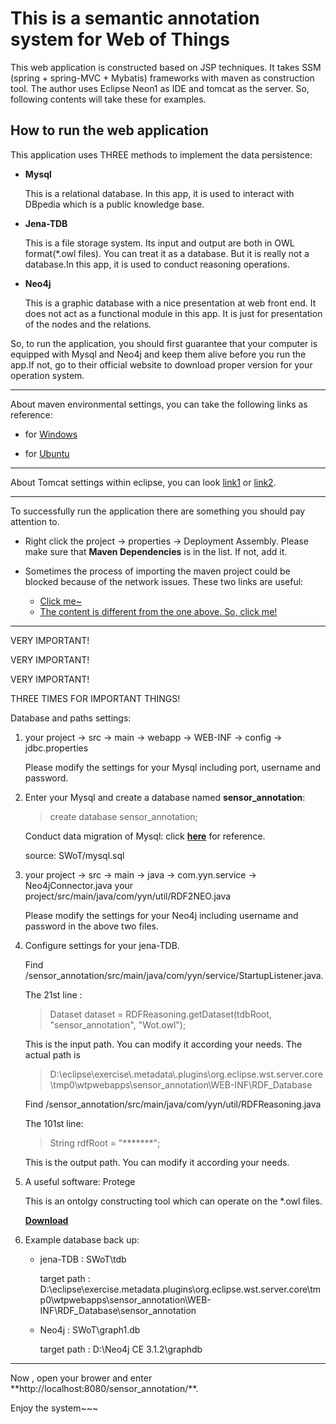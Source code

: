 # This is a semantic annotation system for Web of Things
This web application is constructed based on JSP techniques. It takes SSM (spring + spring-MVC + Mybatis) frameworks with maven as construction tool. The author uses Eclipse Neon1 as IDE and tomcat as the server. So, following contents will take these for examples.
## How to run the web application
This application uses THREE methods to implement the data persistence:

- **Mysql**

	This is a relational database. In this app, it is used  to interact with DBpedia which is a public knowledge base.
- **Jena-TDB**

	This is a file storage system. Its input and output are both in OWL format(*.owl files). You can treat it as a database. But it is really not a database.In this app, it is used to conduct reasoning operations.
- **Neo4j**

	This is a graphic database with a nice presentation at web front end. It does not act as a functional module in this app. It is just for presentation of the nodes and the relations.

So, to run the application, you should first guarantee that your computer is equipped with Mysql and Neo4j and keep them alive before you run the app.If not, go to their official website to download proper version for your operation system.  
<hr>
About maven environmental settings, you can take the following links as reference:

- for [Windows](http://jingyan.baidu.com/article/d8072ac45d3660ec94cefd51.html) 

- for [Ubuntu](http://blog.csdn.net/scorpion_zs/article/details/53128489)

<hr>

About Tomcat settings within eclipse, you can look [link1](http://jingyan.baidu.com/article/ca2d939dd90183eb6d31ce79.html) or [link2](http://blog.csdn.net/yerenyuan_pku/article/details/51830104).

<hr>

To successfully run the application there are something you should pay attention to.

- Right click the project -> properties -> Deployment Assembly. Please make sure that **Maven Dependencies** is in the list. If not, add it.

- Sometimes the process of importing the maven project could be blocked because of the network issues. These two links are useful: 

 	* [Click me~](https://www.oschina.net/code/snippet_151849_49131)
 	* [The content is different from the one above. So, click me!](https://segmentfault.com/q/1010000008178782/a-1020000008178968)

<hr>

VERY IMPORTANT!

VERY IMPORTANT!

VERY IMPORTANT!

THREE TIMES FOR IMPORTANT THINGS!

Database and paths settings:

1. your project -> src -> main -> webapp -> WEB-INF -> config -> jdbc.properties

	Please modify the settings for your Mysql including port, username and password.

2. Enter your Mysql and create a database named **sensor_annotation**:
	>create database sensor_annotation;

	Conduct data migration of Mysql: click **[here](http://blog.chinaunix.net/uid-20761674-id-136275.html)** for reference.

	source: SWoT/mysql.sql

3. your project -> src -> main -> java -> com.yyn.service -> Neo4jConnector.java
your project/src/main/java/com/yyn/util/RDF2NEO.java


	Please modify the settings for your Neo4j including username and password in the above two files.

4. Configure settings for your jena-TDB.


	Find /sensor_annotation/src/main/java/com/yyn/service/StartupListener.java.

	The 21st line : 
	>Dataset dataset = RDFReasoning.getDataset(tdbRoot, "sensor_annotation", "Wot.owl");
	
	This is the input path. You can modify it according your needs. The actual path is 
	>D:\eclipse\exercise\\.metadata\\.plugins\org.eclipse.wst.server.core\tmp0\wtpwebapps\sensor_annotation\WEB-INF\RDF_Database
	
	Find /sensor_annotation/src/main/java/com/yyn/util/RDFReasoning.java

	The 101st line:
	>String rdfRoot = "*******";
	
	This is the output path. You can modify it according your needs.

5. A useful software: Protege

	This is an ontolgy constructing tool which can operate on the *.owl files.

	**[Download](http://protege.stanford.edu/download/protege/4.3/installanywhere/Web_Installers/)** 

6. Example database back up:

	- jena-TDB : SWoT\tdb
	
		target path : D:\eclipse\exercise\.metadata\.plugins\org.eclipse.wst.server.core\tmp0\wtpwebapps\sensor_annotation\WEB-INF\RDF_Database\sensor_annotation

	- Neo4j : SWoT\graph1.db
	
		target path : D:\Neo4j CE 3.1.2\graphdb


<hr>
Now , open your brower and enter **http://localhost:8080/sensor_annotation/**.

Enjoy the system~~~
	

